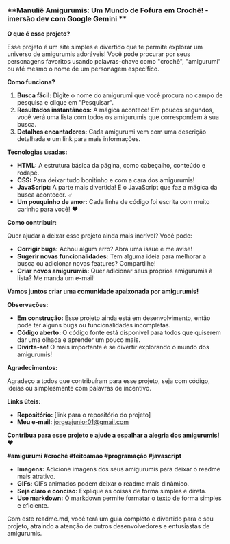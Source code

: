 ### **Manuliê Amigurumis: Um Mundo de Fofura em Crochê! - imersão dev com Google Gemini **
**O que é esse projeto?**

Esse projeto é um site simples e divertido que te permite explorar um universo de amigurumis adoráveis!  Você pode procurar por seus personagens favoritos usando palavras-chave como "crochê", "amigurumi" ou até mesmo o nome de um personagem específico.

**Como funciona?**

1. **Busca fácil:** Digite o nome do amigurumi que você procura no campo de pesquisa e clique em "Pesquisar".
2. **Resultados instantâneos:** A mágica acontece! Em poucos segundos, você verá uma lista com todos os amigurumis que correspondem à sua busca.
3. **Detalhes encantadores:** Cada amigurumi vem com uma descrição detalhada e um link para mais informações.

**Tecnologias usadas:**

* **HTML:** A estrutura básica da página, como cabeçalho, conteúdo e rodapé.
* **CSS:** Para deixar tudo bonitinho e com a cara dos amigurumis! 
* **JavaScript:** A parte mais divertida! É o JavaScript que faz a mágica da busca acontecer. ‍♂️
* **Um pouquinho de amor:** Cada linha de código foi escrita com muito carinho para você! ❤️

**Como contribuir:**

Quer ajudar a deixar esse projeto ainda mais incrível? Você pode:
* **Corrigir bugs:** Achou algum erro? Abra uma issue e me avise!
* **Sugerir novas funcionalidades:** Tem alguma ideia para melhorar a busca ou adicionar novas features? Compartilhe!
* **Criar novos amigurumis:** Quer adicionar seus próprios amigurumis à lista? Me manda um e-mail!

**Vamos juntos criar uma comunidade apaixonada por amigurumis!**

**Observações:**

* **Em construção:** Esse projeto ainda está em desenvolvimento, então pode ter alguns bugs ou funcionalidades incompletas.
* **Código aberto:** O código fonte está disponível para todos que quiserem dar uma olhada e aprender um pouco mais.
* **Divirta-se!** O mais importante é se divertir explorando o mundo dos amigurumis!

**Agradecimentos:**

Agradeço a todos que contribuíram para esse projeto, seja com código, ideias ou simplesmente com palavras de incentivo. 

**Links úteis:**

* **Repositório:** [link para o repositório do projeto]
* **Meu e-mail:** jorgeajunior01@gmail.com

**Contribua para esse projeto e ajude a espalhar a alegria dos amigurumis!** ❤️

**#amigurumi #crochê #feitoamao #programação #javascript**

* **Imagens:** Adicione imagens dos seus amigurumis para deixar o readme mais atrativo.
* **GIFs:** GIFs animados podem deixar o readme mais dinâmico.
* **Seja claro e conciso:** Explique as coisas de forma simples e direta.
* **Use markdown:** O markdown permite formatar o texto de forma simples e eficiente.

Com este readme.md, você terá um guia completo e divertido para o seu projeto, atraindo a atenção de outros desenvolvedores e entusiastas de amigurumis.
